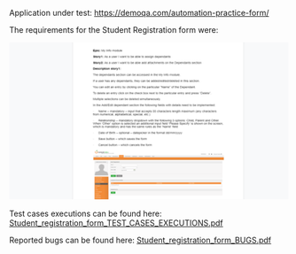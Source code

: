 
Application under test: https://demoqa.com/automation-practice-form/

The requirements for the Student Registration form were: 

![image](https://github.com/HVali/Manual_Testing_Portfolio/blob/main/Student%20Registration%20Form/Story_Student_Registration%20_Form.png)



Test cases executions can be found here: [Student_registration_form_TEST_CASES_EXECUTIONS.pdf](https://github.com/HVali/Manual_Testing_Portfolio/blob/main/Student%20Registration%20Form/Student_Registration_Form_TEST_CASES_EXECUTION.pdf)

Reported bugs can be found here: [Student_registration_form_BUGS.pdf](https://github.com/HVali/Manual_Testing_Portfolio/blob/main/Student%20Registration%20Form/Student_Registration_Form_BUGS.pdf)
